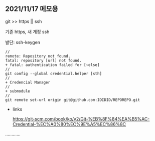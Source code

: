 ## 2021/11/17 메모용

git >> https || ssh

기존 https, 새 계정 ssh

발단: ssh-keygen

```
//
remote: Repository not found.
fatal: repository [url] not found.
+ fatal: authentication failed for [~else]
//
git config --global credential.helper [sth]
//
+ Credencial Manager
//
+ submodule
//
git remote set-url origin git@github.com:IDIDID/REPOREPO.git
```

- links

  https://git-scm.com/book/ko/v2/Git-%EB%8F%84%EA%B5%AC-Credential-%EC%A0%80%EC%9E%A5%EC%86%8C

............
